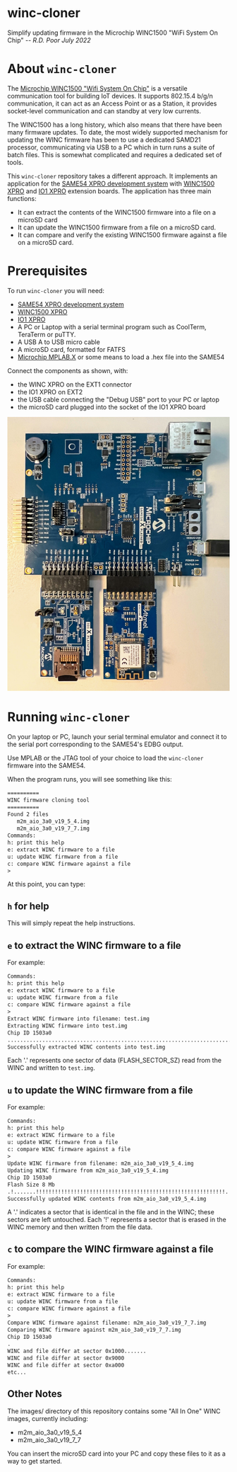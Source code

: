 # winc-cloner
Simplify updating firmware in the Microchip WINC1500 "WiFi System On Chip"
_-- R.D. Poor July 2022_

# About `winc-cloner`
The [Microchip WINC1500 "Wifi System On Chip"](https://www.microchip.com/en-us/product/ATWINC1500) is a versatile communication tool for building IoT devices.  It supports 802.15.4 b/g/n communication, it can act as an Access Point or as a Station, it provides socket-level communication and can standby at very low currents.

The WINC1500 has a long history, which also means that there have been many firmware updates.  To date, the most widely supported mechanism for updating the WINC firmware has been to use a dedicated SAMD21 processor, communicating via USB to a PC which in turn runs a suite of batch files.  This is somewhat complicated and requires a dedicated set of tools.

This `winc-cloner` repository takes a different approach.  It implements an application for the [SAME54 XPRO development system](https://www.microchip.com/en-us/development-tool/ATSAMe54_xpro) with [WINC1500 XPRO](https://www.microchip.com/en-us/development-tool/ATWINC1500-XPRO) and [IO1 XPRO](https://www.microchip.com/en-us/development-tool/ATIO1-XPRO) extension boards.  The application has three main functions:
* It can extract the contents of the WINC1500 firmware into a file on a microSD card
* It can update the WINC1500 firmware from a file on a microSD card.
* It can compare and verify the existing WINC1500 firmware against a file on a microSD card.

# Prerequisites

To run `winc-cloner` you will need:
* [SAME54 XPRO development system](https://www.microchip.com/en-us/development-tool/ATSAMe54_xpro)
* [WINC1500 XPRO](https://www.microchip.com/en-us/development-tool/ATWINC1500-XPRO)
* [IO1 XPRO](https://www.microchip.com/en-us/development-tool/ATIO1-XPRO)
* A PC or Laptop with a serial terminal program such as CoolTerm, TeraTerm or puTTY.
* A USB A to USB micro cable
* A microSD card, formatted for FATFS
* [Microchip MPLAB.X](https://www.microchip.com/en-us/tools-resources/develop/mplab-x-ide) or some means to load a .hex file into the SAME54

Connect the components as shown, with:
* the WINC XPRO on the EXT1 connector
* the IO1 XPRO on EXT2
* the USB cable connecting the "Debug USB" port to your PC or laptop
* the microSD card plugged into the socket of the IO1 XPRO board

![Physical Setup](/docs/IMG_5907.jpg)

# Running `winc-cloner`

On your laptop or PC, launch your serial terminal emulator and connect it to
the serial port corresponding to the SAME54's EDBG output.

Use MPLAB or the JTAG tool of your choice to load the `winc-cloner` firmware
into the SAME54.

When the program runs, you will see something like this:
```
==========
WINC firmware cloning tool
==========
Found 2 files
   m2m_aio_3a0_v19_5_4.img
   m2m_aio_3a0_v19_7_7.img
Commands:
h: print this help
e: extract WINC firmware to a file
u: update WINC firmware from a file
c: compare WINC firmware against a file
>
```
At this point, you can type:
## `h` for help
This will simply repeat the help instructions.
## `e` to extract the WINC firmware to a file
For example:
```
Commands:
h: print this help
e: extract WINC firmware to a file
u: update WINC firmware from a file
c: compare WINC firmware against a file
>
Extract WINC firmware into filename: test.img
Extracting WINC firmware into test.img
Chip ID 1503a0
................................................................................................................................................................................................................................................................
Successfully extracted WINC contents into test.img
```
Each '.' represents one sector of data (FLASH_SECTOR_SZ) read from the WINC and
written to `test.img`.
## `u` to update the WINC firmware from a file
For example:
```
Commands:
h: print this help
e: extract WINC firmware to a file
u: update WINC firmware from a file
c: compare WINC firmware against a file
>
Update WINC firmware from filename: m2m_aio_3a0_v19_5_4.img
Updating WINC firmware from m2m_aio_3a0_v19_5_4.img
Chip ID 1503a0
Flash Size 8 Mb
.!.......!!!!!!!!!!!!!!!!!!!!!!!!!!!!!!!!!!!!!!!!!!!!!!!!!!!!!!!!!!!!.!!!!!!!!!!!!!!!!!!!!!!!!!!!!!!!!!!!!!!!!!!!!!!!!!!!!!!!!!!................................................................................................................................
Successfully updated WINC contents from m2m_aio_3a0_v19_5_4.img
```
A '.' indicates a sector that is identical in the file and in the WINC; these
sectors are left untouched.  Each '!' represents a sector that is erased in the
WINC memory and then written from the file data.
## `c` to compare the WINC firmware against a file
For example:
```
Commands:
h: print this help
e: extract WINC firmware to a file
u: update WINC firmware from a file
c: compare WINC firmware against a file
>
Compare WINC firmware against filename: m2m_aio_3a0_v19_7_7.img
Comparing WINC firmware against m2m_aio_3a0_v19_7_7.img
Chip ID 1503a0
.
WINC and file differ at sector 0x1000.......
WINC and file differ at sector 0x9000
WINC and file differ at sector 0xa000
etc...
```

## Other Notes
The images/ directory of this repository contains some "All In One" WINC images,
currently including:
* m2m_aio_3a0_v19_5_4
* m2m_aio_3a0_v19_7_7

You can insert the microSD card into your PC and copy these files to it as a way
to get started.
